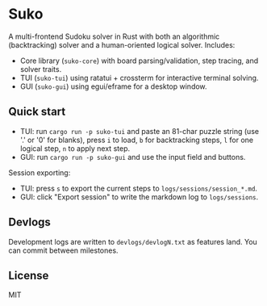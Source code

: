 # Suko

A multi-frontend Sudoku solver in Rust with both an algorithmic (backtracking) solver and a human-oriented logical solver. Includes:

- Core library (`suko-core`) with board parsing/validation, step tracing, and solver traits.
- TUI (`suko-tui`) using ratatui + crossterm for interactive terminal solving.
- GUI (`suko-gui`) using egui/eframe for a desktop window.

## Quick start

- TUI: run `cargo run -p suko-tui` and paste an 81-char puzzle string (use '.' or '0' for blanks), press `i` to load, `b` for backtracking steps, `l` for one logical step, `n` to apply next step.
- GUI: run `cargo run -p suko-gui` and use the input field and buttons.

Session exporting:
- TUI: press `s` to export the current steps to `logs/sessions/session_*.md`.
- GUI: click "Export session" to write the markdown log to `logs/sessions`.

## Devlogs

Development logs are written to `devlogs/devlogN.txt` as features land. You can commit between milestones.

## License

MIT
